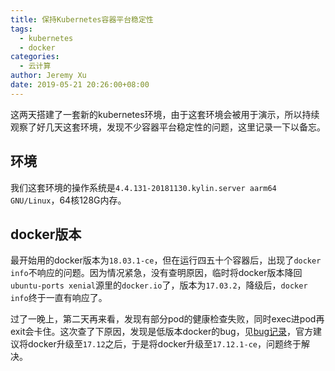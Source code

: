 ```yaml
---
title: 保持Kubernetes容器平台稳定性
tags:
  - kubernetes
  - docker
categories:
  - 云计算
author: Jeremy Xu
date: 2019-05-21 20:26:00+08:00
---
```


这两天搭建了一套新的kubernetes环境，由于这套环境会被用于演示，所以持续观察了好几天这套环境，发现不少容器平台稳定性的问题，这里记录一下以备忘。

## 环境

我们这套环境的操作系统是`4.4.131-20181130.kylin.server aarm64 GNU/Linux`，64核128G内存。

## docker版本

最开始用的docker版本为`18.03.1-ce`，但在运行四五十个容器后，出现了`docker info`不响应的问题。因为情况紧急，没有查明原因，临时将docker版本降回`ubuntu-ports xenial`源里的`docker.io`了，版本为`17.03.2`，降级后，`docker info`终于一直有响应了。

过了一晚上，第二天再来看，发现有部分pod的健康检查失败，同时exec进pod再exit会卡住。这次查了下原因，发现是低版本docker的bug，见[bug记录](https://github.com/moby/moby/issues/35091)，官方建议将docker升级至`17.12`之后，于是将docker升级至`17.12.1-ce`，问题终于解决。


